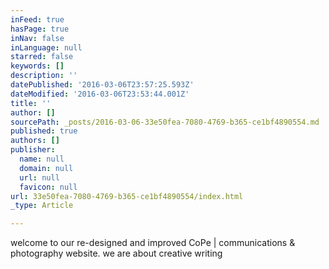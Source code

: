 ```yaml
---
inFeed: true
hasPage: true
inNav: false
inLanguage: null
starred: false
keywords: []
description: ''
datePublished: '2016-03-06T23:57:25.593Z'
dateModified: '2016-03-06T23:53:44.001Z'
title: ''
author: []
sourcePath: _posts/2016-03-06-33e50fea-7080-4769-b365-ce1bf4890554.md
published: true
authors: []
publisher:
  name: null
  domain: null
  url: null
  favicon: null
url: 33e50fea-7080-4769-b365-ce1bf4890554/index.html
_type: Article

---
```

welcome to our re-designed and improved CoPe | communications & photography website.  we are about creative writing